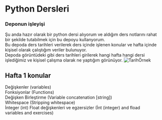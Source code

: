 # Python Dersleri
### Deponun işleyişi
Şu anda hazır olarak bir python dersi alıyorum ve aldığım ders notlarını rahat bir şekilde tutabilmek için bu depoyu kullanyorum. <br/>
Bu depoda ders tarihleri verilerek ders içinde işlenen konular ve hafta içinde kişisel olarak çalıştığım veriler bulunuyor. <br/>
Depoda görüntüdeki gibi ders tarihleri girilerek hangi hafta hangi dersi işlediğimiz ve kişisel çalışma olarak ne yaptığım görünüyor.
![TarihÖrnek](https://cdn.discordapp.com/attachments/794003895609327626/913478794994671636/unknown.png)


## Hafta 1 konular
Değişkenler (variables) <br/>
Fonksiyonlar (Functions) <br/>
Değişken Birleştirme (Variable concatenation [string]) <br/>
Whitespace (Stripping whitespace) <br/>
İnteger (int) Float değişkenleri ve egzersizler (İnt (integer) and fload variables and exercises)
